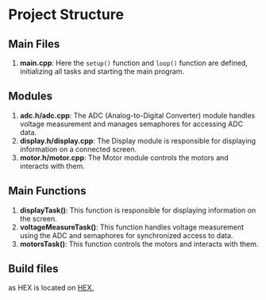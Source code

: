 <h1>Project Structure</h1>
<h2>Main Files</h2>
<ol>
    <li><strong>main.cpp</strong>: Here the <code>setup()</code> function and <code>loop()</code> function are defined, initializing all tasks and starting the main program.</li>
</ol>

<h2>Modules</h2>
<ol>
    <li><strong>adc.h/adc.cpp</strong>: The ADC (Analog-to-Digital Converter) module handles voltage measurement and manages semaphores for accessing ADC data.</li>
    <li><strong>display.h/display.cpp</strong>: The Display module is responsible for displaying information on a connected screen.</li>
    <li><strong>motor.h/motor.cpp</strong>: The Motor module controls the motors and interacts with them.</li>
</ol>

<h2>Main Functions</h2>
<ol>
    <li><strong>displayTask()</strong>: This function is responsible for displaying information on the screen.</li>
    <li><strong>voltageMeasureTask()</strong>: This function handles voltage measurement using the ADC and semaphores for synchronized access to data.</li>
    <li><strong>motorsTask()</strong>: This function controls the motors and interacts with them.</li>
</ol>

<h2>Build files</h2>
<p> as HEX is located on <a href=".pio/build/megaatmega2560/firmware.hex">HEX. </a></p>
